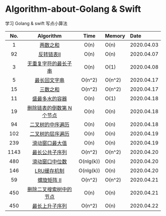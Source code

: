 # Algorithm-about-Golang & Swift
学习  Golang & swift 写点小算法

|No.| Algorithm | Time | Memory |Date|
|:-------:|:-------:|:-------:|:------|:------|
|1|[两数之和](https://github.com/MacOMNI/Algorithm-About-LeetCode/blob/master/LeetCodeDes/LeetCode_TwoSum_1.md) | O(n) | O(n) |2020.04.03|
|92|[反转链表II](https://github.com/MacOMNI/Algorithm-About-LeetCode/blob/master/LeetCodeDes/LeetCode_ReverseLinkedListII_92.md) | O(n) | O(n) |2020.04.07|
|3|[无重复字符的最长子串](https://github.com/MacOMNI/Algorithm-About-LeetCode/blob/master/LeetCodeDes/LeetCode_LongSubOutRepCharacters_3.md) | O(n) | O(1) |2020.04.08|
|5|[最长回文字串](https://github.com/MacOMNI/Algorithm-About-LeetCode/blob/master/LeetCodeDes/LeetCode_longestPalindrome_5.md) |  O(n^2) | O(n^2) |2020.04.17|
|15|[三数之和](https://github.com/MacOMNI/Algorithm-About-LeetCode/blob/master/LeetCodeDes/LeetCode_3Sum_15.md) |  O(n^2) | O(n^2) |2020.04.17|
|11|[盛最多水的容器](https://github.com/MacOMNI/Algorithm-About-LeetCode/blob/master/LeetCodeDes/LeetCode_ContainerWithMostWater_14.md) |  O(n) | O(1) |2020.04.18|
|19|[删除链表的倒数第 N 个节点](https://github.com/MacOMNI/Algorithm-About-LeetCode/blob/master/LeetCodeDes/LeetCode_removeNthFromEnd_19.md) |  O(n) | O(n) |2020.04.18|
|94|[二叉树的中序遍历](https://github.com/MacOMNI/Algorithm-About-LeetCode/blob/master/LeetCodeDes/LeetCode_InorderTraversal_94.md) |  O(n) | O(n) |2020.04.18|
|102|[二叉树的层序遍历](https://github.com/MacOMNI/Algorithm-About-LeetCode/blob/master/LeetCodeDes/LeetCode_levelOrder_102.md) |  O(n) | O(n) |2020.04.19|
|239|[滑动窗口最大值](https://github.com/MacOMNI/Algorithm-About-LeetCode/blob/master/LeetCodeDes/LeetCode_SlidingWindowMaximum_239.md) |  O(n) | O(n) |2020.04.19|
|1143|[最长公共子序列](https://github.com/MacOMNI/Algorithm-About-LeetCode/blob/master/LeetCodeDes/LeetCode_longestCommonSubsequence_1143.md) |  O(n^2) | O(n^2) |2020.04.20|
|480|[滑动窗口中位数](https://github.com/MacOMNI/Algorithm-About-LeetCode/blob/master/LeetCodeDes/LeetCode_MedianSlidingWindow_480.md) |  O(nlg(k)) | O(n) |2020.04.20|
|146|[LRU缓存机制](https://github.com/MacOMNI/Algorithm-About-LeetCode/blob/master/LeetCodeDes/LeetCode_LRUCache_146.md) |  O(nlg(k)) | O(n) |2020.04.20|
|59|[螺旋矩阵 II](https://github.com/MacOMNI/Algorithm-About-LeetCode/blob/master/LeetCodeDes/LeetCode_SpiralMatrixII_59.md) |  O(n^2) | O(n^2) |2020.04.21|
|450|[删除二叉搜索树中的节点](https://github.com/MacOMNI/Algorithm-About-LeetCode/blob/master/LeetCodeDes/LeetCode_DeleteNodeinaBST_450.md) |  O(n) | O(n) |2020.04.21|
|450|[最长上升子序列](https://github.com/MacOMNI/Algorithm-About-LeetCode/blob/master/LeetCodeDes/LeetCode_LIS_300.md) |  O(n^2) | O(n) |2020.04.22|
